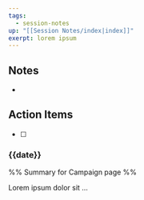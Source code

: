 ```yaml
---
tags:
  - session-notes
up: "[[Session Notes/index|index]]"
exerpt: lorem ipsum
---
```


## Notes

- 

## Action Items

- [ ] 

### {{date}} 
%% Summary for Campaign page %%

Lorem ipsum dolor sit ...